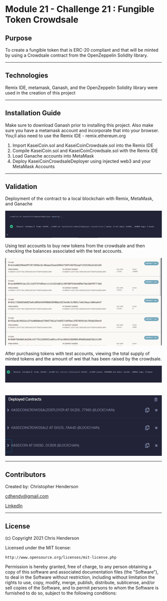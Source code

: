 Module 21 - Challenge 21 : Fungible Token Crowdsale
==========================================

## Purpose

To create a fungible token that is ERC-20 compliant and that will be minted by using a Crowdsale contract from the OpenZeppelin Solidity library.

---

## Technologies

Remix IDE, metamask, Ganash, and the OpenZeppelin Solidity library were used in the creation of this project

---

## Installation Guide

Make sure to download Ganash prior to installing this project. Also make sure you have a metamask account and incorporate that into your browser. You;ll also need to use the Remix IDE - remix.ethereum.org

  1. Import KaseiCoin.sol and KaseiCoinCrowdsale.sol into the Remix IDE
  2. Compile KaseiCoin.sol and KaseiCoinCrowdsale.sol with the Remix IDE
  3. Load Ganache accounts into MetaMask
  4. Deploy KaseiCoinCrowdsaleDeployer using injected web3 and your MetaMask Accounts
 

---
## Validation

Deployment of the contract to a local blockchain with Remix, MetaMask, and Ganache

![deployment](evaluation_evidence\deployment.png)

Using test accounts to buy new tokens from the crowdsale and then checking the balances associated with the test accounts.

![transfering some wei](evaluation_evidence\raisingweiandtransfering.png)

After purchasing tokens with test accounts, viewing the total supply of minted tokens and the amount of wei that has been raised by the crowdsale.

![wei raised](evaluation_evidence\wei_raised.png)

![compiled and deployed contracts](evaluation_evidence/compiled_and_deployed.png)


---

## Contributors

Created by: Christopher Henderson

cdhendy@gmail.com

[LinkedIn](https://www.linkedin.com/in/chris-henderson123/)

---

## License

(c) Copyright 2021 Chris Henderson

Licensed under the MIT license:

    http://www.opensource.org/licenses/mit-license.php

Permission is hereby granted, free of charge, to any person obtaining a copy
of this software and associated documentation files (the "Software"), to deal
in the Software without restriction, including without limitation the rights
to use, copy, modify, merge, publish, distribute, sublicense, and/or sell
copies of the Software, and to permit persons to whom the Software is
furnished to do so, subject to the following conditions:
